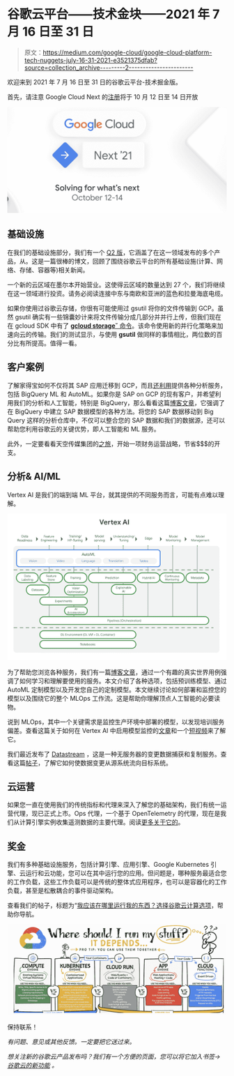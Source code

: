 # 谷歌云平台——技术金块——2021 年 7 月 16 日至 31 日

> 原文：<https://medium.com/google-cloud/google-cloud-platform-tech-nuggets-july-16-31-2021-e3521375dfab?source=collection_archive---------2----------------------->

欢迎来到 2021 年 7 月 16 日至 31 日的谷歌云平台-技术掘金版。

首先，请注意 Google Cloud Next 的[注册](https://cloud.withgoogle.com/next/register?utm_source=google&utm_medium=blog&utm_campaign=FY21-Q4-global-ES903-onlineevent-er-next-2021&utm_content=blog-next-21-registration&_ga=2.194198697.-545181806.1627628476)将于 10 月 12 日至 14 日开放

![](img/8a77e1f7854a9ec16c2c1a8bb1157a4a.png)

## **基础设施**

在我们的基础设施部分，我们有一个 [Q2 版](https://cloud.google.com/blog/products/compute/what-happened-in-q2-with-google-cloud-iaas)，它涵盖了在这一领域发布的多个产品，从。这是一篇很棒的博文，回顾了围绕谷歌云平台的所有基础设施(计算、网络、存储、容器等)相关新闻。

一个新的云区域在墨尔本开始营业。这使得云区域的数量达到 27 个，我们将继续在这一领域进行投资。请务必阅读连接中东与南欧和亚洲的蓝色和拉曼海底电缆。

如果你使用过谷歌云存储，你很有可能使用过 gsutil 将你的文件传输到 GCP。虽然 gsutil 确实有一些锦囊妙计来将文件传输分成几部分并并行上传，但我们现在在 gcloud SDK 中有了 [**gcloud storage˘** 命令](https://cloud.google.com/blog/products/storage-data-transfer/new-gcloud-storage-enables-super-fast-data-transfers)。该命令使用新的并行化策略来加速向云的传输。我们的测试显示，与使用 **gsutil** 做同样的事情相比，两位数的百分比有所提高。值得一看。

## **客户案例**

了解家得宝如何不仅将其 SAP 应用迁移到 GCP，而且[还利用](https://cloud.google.com/blog/products/sap-google-cloud/how-the-home-depot-migrated-to-sap-on-google-cloud)提供各种分析服务，包括 BigQuery ML 和 AutoML。如果你是 SAP on GCP 的现有客户，并希望利用我们的分析和人工智能，特别是 BigQuery，那么看看这篇[博客文章](https://cloud.google.com/blog/products/sap-google-cloud/design-considerations-for-sap-data-modeling-in-bigquery)，它强调了在 BigQuery 中建立 SAP 数据模型的各种方法。将您的 SAP 数据移动到 Big Query 这样的分析仓库中，不仅可以整合您的 SAP 数据和我们的数据源，还可以帮助您利用谷歌云的关键优势，即人工智能和 ML 服务。

此外，一定要看看天空传媒集团的[之旅](https://cloud.google.com/blog/topics/developers-practitioners/how-sky-saved-millions-with-google-cloud)，开始一项财务运营战略，节省$$$的开支。

## **分析& AI/ML**

Vertex AI 是我们的端到端 ML 平台，就其提供的不同服务而言，可能有点难以理解。

![](img/27be84899528c4e326bc2361a5482d76.png)

为了帮助您浏览各种服务，我们有一篇[博客文章](https://cloud.google.com/blog/topics/developers-practitioners/new-ml-learning-path-vertex-ai)，通过一个有趣的真实世界用例强调了如何学习和理解要使用的服务。本文介绍了各种选项，包括预训练模型、通过 AutoML 定制模型以及开发您自己的定制模型。本文继续讨论如何部署和监控您的模型以及围绕它的整个 MLOps 工作流。这是帮助你理解顶点人工智能的必要读物。

说到 MLOps，其中一个关键需求是监控生产环境中部署的模型，以发现培训服务偏差。查看这篇关于如何在 Vertex AI 中启用模型监控的[文章](https://cloud.google.com/blog/topics/developers-practitioners/monitor-models-training-serving-skew-vertex-ai)和一个[短视频](https://www.youtube.com/watch?v=IPi1p9d1niM)来了解它。

我们最近发布了 [Datastream](https://cloud.google.com/datastream) ，这是一种无服务器的变更数据捕获和复制服务。查看这篇[帖子](https://cloud.google.com/blog/topics/developers-practitioners/all-you-need-know-about-datastream)，了解它如何使数据变更从源系统流向目标系统。

## **云运营**

如果您一直在使用我们的传统指标和代理来深入了解您的基础架构，我们有统一运营代理，现已正式上市。Ops 代理，一个基于 OpenTelemetry 的代理，现在是我们从计算引擎实例收集遥测数据的主要代理。阅读[更多关于它的](https://cloud.google.com/blog/products/operations/ops-agent-now-ga-and-it-includes-opentelemetry)。

## **奖金**

我们有多种基础设施服务，包括计算引擎、应用引擎、Google Kubernetes 引擎、云运行和云功能，您可以在其中运行您的应用。但问题是，哪种服务最适合您的工作负载，这些工作负载可以是传统的整体式应用程序，也可以是容器化的工作负载，甚至是松散耦合的事件驱动架构。

查看我们的帖子，标题为“[我应该在哪里运行我的东西？选择谷歌云计算选项](https://cloud.google.com/blog/topics/developers-practitioners/where-should-i-run-my-stuff-choosing-google-cloud-compute-option)，帮助你导航。

![](img/37dc7c2aa51cc9d5f149de14df53abe7.png)

保持联系！

*有问题、意见或其他反馈。一定要把它送过来。*

*想关注新的谷歌云产品发布吗？我们有一个方便的页面，您可以将它加入书签→* [*谷歌云的新功能*](https://bit.ly/3umz3cA) *。*